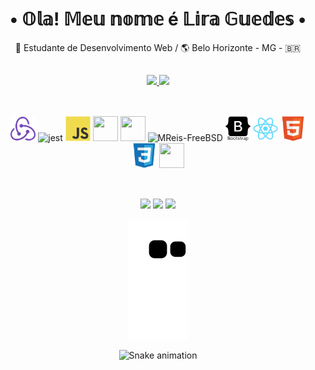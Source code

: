 
<div align="center">
  <h1> • 𝕆𝕝𝕒! 𝕄𝕖𝕦 𝕟𝕠𝕞𝕖 é 𝕃𝕚𝕣𝕒 𝔾𝕦𝕖𝕕𝕖𝕤 • </h1>
🔭  Estudante de Desenvolvimento Web / 🌎 Belo Horizonte - MG - 🇧🇷
</div>

  ##

  <div align="center">
  <a href="https://github.com/Lira-guedes">
    <img height="150em" src="https://github-readme-stats.vercel.app/api?username=Lira-guedes&count_private=true&include_all_commits=true&show_icons=true&theme=dracula&hide_border=false&show_owner=true"/>
    <img height="150em" src="https://github-readme-stats.vercel.app/api/top-langs/?username=Lira-guedes&theme=dracula&hide_border=false&&layout=compact"/>
  </a>
</div>

 ##
  
<div align="center" ><br>
  <img  src="https://raw.githubusercontent.com/devicons/devicon/master/icons/redux/redux-original.svg" alt="redux" width="40" height="40"/>
<!--   <img  src="https://raw.githubusercontent.com/devicons/devicon/master/icons/linux/linux-original.svg" alt="linux" width="40" height="40"/>-->
  <img  src="https://www.vectorlogo.zone/logos/jestjsio/jestjsio-icon.svg" alt="jest" width="40" height="40"/> 
  <img  src="https://raw.githubusercontent.com/devicons/devicon/master/icons/javascript/javascript-original.svg" alt="javascript" width="40" height="40"/>
  <img height="40" width="40" src="https://www.vectorlogo.zone/logos/figma/figma-icon.svg">
  <img  height="40" width="40" src="https://cdn.jsdelivr.net/gh/devicons/devicon/icons/git/git-plain.svg">
  <img alt="MReis-FreeBSD" height="40" width="38" src="https://raw.githubusercontent.com/gilbarbara/logos/main/logos/freebsd.svg">
  <img  src="https://raw.githubusercontent.com/devicons/devicon/master/icons/bootstrap/bootstrap-plain-wordmark.svg" alt="bootstrap" width="40" height="40"/>
  <img  alt="Rafa-React" height="40" width="40" src="https://raw.githubusercontent.com/devicons/devicon/master/icons/react/react-original.svg">
  <img  alt="Rafa-HTML" height="40" width="40" src="https://raw.githubusercontent.com/devicons/devicon/master/icons/html5/html5-original.svg">
  <img  alt="Rafa-CSS"  height="40" width="40" src="https://raw.githubusercontent.com/devicons/devicon/master/icons/css3/css3-original.svg">
  <img  height="40" width="40" src="https://testing-library.com/img/octopus-128x128.png">
</div>

##

 <div align="center" ><br>
    <a href="https://www.instagram.com/lira_guedes/" target="_blank">
      <img src="https://img.shields.io/badge/-Instagram-%23E4405F?style=for-the-badge&logo=instagram&logoColor=white" target="_blank"></a>
<!--  <a href="" target="_blank">
   <img src="https://img.shields.io/badge/Discord-7289DA?style=for-the-badge&logo=discord&logoColor=white" target="_blank"></a>  -->
  <a href = "mailto:liracrg@gemail.com">
    <img src="https://img.shields.io/badge/-Gmail-%23333?style=for-the-badge&logo=gmail&logoColor=white" target="_blank"></a>
  <a href="https://www.linkedin.com/in/lira-raj%C3%A3o-guedes-146122196/" target="_blank">
    <img src="https://img.shields.io/badge/-LinkedIn-%230077B5?style=for-the-badge&logo=linkedin&logoColor=white" target="_blank"></a> 

   ![Snake animation](https://github.com/lzfelippe/lzfelippe/blob/output/github-contribution-grid-snake.svg) 
   
   ![Snake animation](https://github.com/Lira-guedes/Lira-guedes/blob/output/github-contribution-grid-snake.svg)

 </div>
